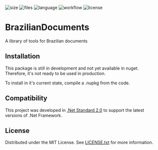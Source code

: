 ![size](https://img.shields.io/github/languages/code-size/RodrigoFNascimento/BrazilianDocuments)
![files](https://img.shields.io/github/directory-file-count/RodrigoFNascimento/BrazilianDocuments)
![language](https://img.shields.io/github/languages/top/RodrigoFNascimento/BrazilianDocuments)
![workflow](https://img.shields.io/github/workflow/status/RodrigoFNascimento/BrazilianDocuments/.NET)
![license](https://img.shields.io/github/license/RodrigoFNascimento/BrazilianDocuments)

# BrazilianDocuments
A library of tools for Brazilian documents

## Installation
This package is still in development and not yet available in nuget. Therefore, it's not ready to be used in production.

To install in it's current state, compile a .nupkg from the code.

## Compatibility
This project was developed in [.Net Standard 2.0](https://docs.microsoft.com/en-us/dotnet/standard/net-standard?tabs=net-standard-2-0) to support the latest versions of .Net Framework.

## License
Distributed under the MIT License. See [LICENSE.txt](./LICENSE) for more information.
